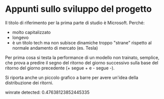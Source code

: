 # Appunti sullo sviluppo del progetto

Il titolo di riferimento per la prima parte di studio è Microsoft. Perché:
* molto capitalizzato
* longevo
* è un titolo tech ma non subisce dinamiche troppo "strane" rispetto al normale andamento di mercato (es. Tesla)

Per prima cosa si testa la performance di un modello non trainato, semplice, che prova a predire il segno del ritorno del giorno successivo sulla base del ritorno del giorno precedente (+ segue + e - segue -).

Si riporta anche un piccolo grafico a barre per avere un'idea della distribuzione dei ritorni.

winrate detected: 0.47638123852445335